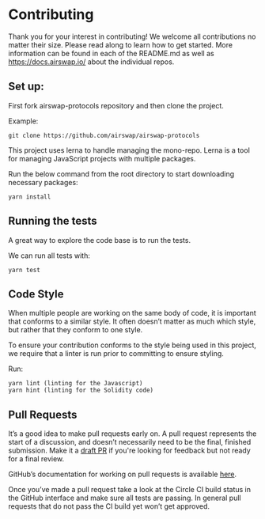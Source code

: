 # Contributing

Thank you for your interest in contributing! We welcome all contributions no matter their size. Please read along to learn how to get started. More information can be found in each of the README.md as well as  https://docs.airswap.io/ about the individual repos.

## Set up:
First fork airswap-protocols repository and then clone the project. 

Example:

`git clone https://github.com/airswap/airswap-protocols`

This project uses lerna to handle managing the mono-repo. Lerna is a tool for managing JavaScript projects with multiple packages.

Run the below command from the root directory to start downloading necessary packages:

`yarn install `


## Running the tests
A great way to explore the code base is to run the tests.

We can run all tests with:

`yarn test`


## Code Style
When multiple people are working on the same body of code, it is important that conforms to a similar style. It often doesn’t matter as much which style, but rather that they conform to one style.

To ensure your contribution conforms to the style being used in this project, we require that a linter is run prior to committing to ensure styling.

Run:

```
yarn lint (linting for the Javascript)
yarn hint (linting for the Solidity code)
```

## Pull Requests
It’s a good idea to make pull requests early on. A pull request represents the start of a discussion, and doesn’t necessarily need to be the final, finished submission. Make it a [draft PR](https://github.blog/2019-02-14-introducing-draft-pull-requests/) if you're looking for feedback but not ready for a final review.

GitHub’s documentation for working on pull requests is available [here]( https://help.github.com/en/github/collaborating-with-issues-and-pull-requests/about-pull-requests).


Once you’ve made a pull request take a look at the Circle CI build status in the GitHub interface and make sure all tests are passing. In general pull requests that do not pass the CI build yet won’t get approved.
